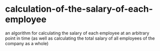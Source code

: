 # calculation-of-the-salary-of-each-employee
an algorithm for calculating the salary of each employee at an arbitrary point in time (as well as calculating the total salary of all employees of the company as a whole)
